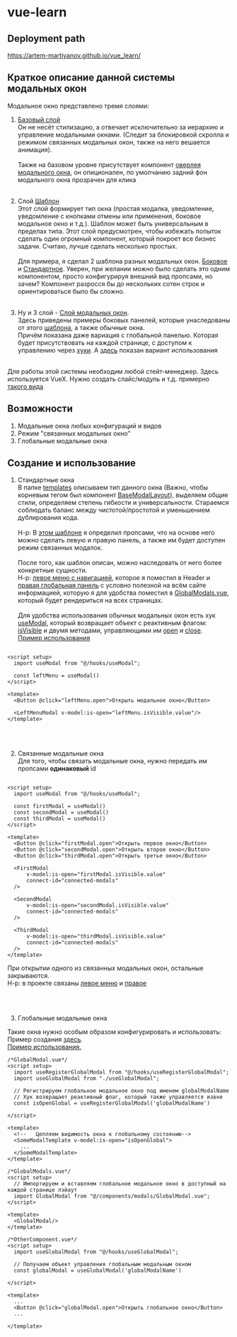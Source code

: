 # vue-learn

## Deployment path

https://artem-martiyanov.github.io/vue_learn/

## Краткое описание данной системы модальных окон

Модальное окно представлено тремя слоями:

1. [Базовый слой](https://github.com/Artem-Martiyanov/vue_learn/blob/main/src/components/ui/modals/base/BaseModalLayout.vue)
   <br/>
   Он не несёт стилизацию, а отвечает исключительно за иерархию и управление модальными окнами.
   (Следит за блокировкой скролла и режимом связанных модальных окон, также на него вешается анимация).
   <br/>
   <br/>
   Также на базовом уровне присутствует
   компонент [оверлея модального окна](https://github.com/Artem-Martiyanov/vue_learn/blob/main/src/components/ui/modals/base/BaseModalOverlay.vue),
   он опиционален, по умолчанию задний фон модального окна прозрачен для клика
   <br/>
   <br/>


2. Слой [Шаблон](https://github.com/Artem-Martiyanov/vue_learn/tree/main/src/components/ui/modals/templates)
   <br/>
   Этот слой формирует тип окна (простая модалка, уведомление, уведомление с кнопками отмены или применения, боковое
   модальное окно и т.д.).
   Шаблон может быть универсальным в пределах типа. Этот слой предусмотрен, чтобы избежать попыток сделать один огромный
   компонент,
   который покроет все бизнес задачи. Считаю, лучше сделать несколько простых.
   <br/>
   <br/>
   Для примера, я сделал 2 шаблона разных модальных
   окон. [Боковое](https://github.com/Artem-Martiyanov/vue_learn/blob/main/src/components/ui/modals/templates/SideModalTemplate.vue)
   и [Стандартное](https://github.com/Artem-Martiyanov/vue_learn/blob/main/src/components/ui/modals/templates/SimpleModalTemplate.vue).
   Уверен, при желании можно было сделать это одним компонентом, просто конфигурируя внешний вид пропсами, но зачем?
   Компонент разросся
   бы до нескольких сотен строк и ориентироваться было бы сложно.
   <br/>
   <br/>


3. Ну и 3
   слой - [Слой модальных окон](https://github.com/Artem-Martiyanov/vue_learn/tree/main/src/components/ui/modals).
   <br/>
   Здесь приведены примеры боковых панелей, которые унаследованы от
   этого [шаблона](https://github.com/Artem-Martiyanov/vue_learn/blob/main/src/components/ui/modals/templates/SideModalTemplate.vue),
   а также обычные окна.
   <br/>
   Причём показана даже вариация с глобальной панелью. Которая будет присутствовать на каждой странице, с доступом к
   управлению через [хуки](https://github.com/Artem-Martiyanov/vue_learn/blob/main/src/hooks/useGlobalModal.ts).
   А [здесь](https://github.com/Artem-Martiyanov/vue_learn/blob/main/src/pages/HomePage.vue) показан вариант
   использования
   <br/>
   <br/>

Для работы этой системы необходим любой стейт-менеджер. Здесь используется VueX.
Нужно создать слайс/модуль и т.д. примерно [такого вида](https://github.com/Artem-Martiyanov/vue_learn/blob/main/src/store/modules/ModalLayer.ts)



## Возможности

1. Модальные окна любых конфигураций и видов
2. Режим "связанных модальных окно"
3. Глобальные модальные окна

## Создание и использование

1. Стандартные окна
   <br>
   В папке [templates](https://github.com/Artem-Martiyanov/vue_learn/tree/main/src/components/ui/modals/templates)
   описываем тип данного окна (Важно, чтобы корневым тегом был
   компонент [BaseModalLayout](https://github.com/Artem-Martiyanov/vue_learn/blob/main/src/components/ui/modals/base/BaseModalLayout.vue)),
   выделяем общие стили, определяем степень гибкости и универсальности. Стараемся соблюдать баланс между
   чистотой/простотой и уменьшением дублирования кода.
   <br>
   <br>
   Н-р:
   В [этом шаблоне](https://github.com/Artem-Martiyanov/vue_learn/blob/main/src/components/ui/modals/templates/SideModalTemplate.vue)
   я определил пропсами, что на основе него можно сделать левую и правую панель, а также им будет доступен режим
   связанных модалок.
   <br>
   <br>
   После того, как шаблон описан, можно наследовать от него более конкретные сущности.
   <br>
   Н-р: [левое меню с навигацией](https://github.com/Artem-Martiyanov/vue_learn/blob/main/src/components/ui/modals/LeftMenuModal.vue),
   которое я поместил в Header
   и [правая глобальная панель](https://github.com/Artem-Martiyanov/vue_learn/blob/main/src/components/ui/modals/GlobalRightSideModal.vue)
   с условно полезной на всём сайте информацией, которую я для удобства поместил
   в [GlobalModals.vue](https://github.com/Artem-Martiyanov/vue_learn/blob/main/src/layouts/GlobalModals.vue), который
   будет рендериться на всех страницах.
   <br>
   <br>
   Для удобства использования обычных модальных окон есть
   хук [useModal](https://github.com/Artem-Martiyanov/vue_learn/blob/main/src/hooks/useModal.ts),
   который возвращает объект с реактивным
   флагом: [isVisible](https://github.com/Artem-Martiyanov/vue_learn/blob/main/src/hooks/useModal.ts#L16)
   и двумя методами, управляющими
   им [open](https://github.com/Artem-Martiyanov/vue_learn/blob/main/src/hooks/useModal.ts#L17)
   и [close](https://github.com/Artem-Martiyanov/vue_learn/blob/main/src/hooks/useModal.ts#L21).
   <br>
   [Пример использования](https://github.com/Artem-Martiyanov/vue_learn/blob/main/src/components/blocks/Header.vue#L11)

```vue

<script setup>
  import useModal from "@/hooks/useModal";

  const leftMenu = useModal()
</script>

<template>
  <Button @click="leftMenu.open">Открыть модальное окно</Button>

  <LeftMenuModal v-model:is-open="leftMenu.isVisible.value"/>
</template>
   ```

<br>
<br>

2. Связанные модальные окна
   <br>
   Для того, чтобы связать модальные окна, нужно передать им пропсами **одинаковый** id

```vue

<script setup>
  import useModal from "@/hooks/useModal";

  const firstModal = useModal()
  const secondModal = useModal()
  const thirdModal = useModal()
</script>

<template>
  <Button @click="firstModal.open">Открыть первое окно</Button>
  <Button @click="secondModal.open">Открыть второе окно</Button>
  <Button @click="thirdModal.open">Открыть третье окно</Button>

  <FirstModal
      v-model:is-open="firstModal.isVisible.value"
      connect-id="connected-modals"
  />

  <SecondModal
      v-model:is-open="secondModal.isVisible.value"
      connect-id="connected-modals"
  />

  <ThirdModal
      v-model:is-open="thirdModal.isVisible.value"
      connect-id="connected-modals"
  />
</template>
   ```

При открытии одного из связанных модальных окон, остальные закрываются.
<br/>
Н-р: в проекте
связаны [левое меню](https://github.com/Artem-Martiyanov/vue_learn/blob/main/src/components/blocks/Header.vue#L30) и
[правое](https://github.com/Artem-Martiyanov/vue_learn/blob/main/src/layouts/GlobalModals.vue#L6)

<br>
<br>

3. Глобальные модальные окна

Такие окна нужно особым образом конфигурировать и использовать:
Пример
создания [здесь](https://github.com/Artem-Martiyanov/vue_learn/blob/main/src/components/ui/modals/GlobalRightSideModal.vue#L12).
<br>
[Пример использования.](https://github.com/Artem-Martiyanov/vue_learn/blob/main/src/components/ui/modals/LeftMenuModal.vue#L16)

```vue
/*GlobalModal.vue*/
<script setup>
  import useRegisterGlobalModal from "@/hooks/useRegisterGlobalModal";
  import useGlobalModal from "./useGlobalModal";

  // Регистрируем глобальное модальное окно под именем globalModalName
  // Хук возвращает реактивный флаг, который также управляется извне
  const isOpenGlobal = useRegisterGlobalModal('globalModalName')
   
</script>

<template>
  <!--   Цепляем видимость окна к глобальному состоянию-->
  <SomeModalTemplate v-model:is-open="isOpenGlobal">
    ...
  </SomeModalTemplate>
</template>
   ```

```vue
/*GlobalModals.vue*/
<script setup>
  // Импортируем и вставляем глобальное модальное окно в доступный на каждой странице лэйаут
  import GlobalModal from "@/components/modals/GlobalModal.vue";
</script>

<template>
  <GlobalModal/>
</template>
   ```

```vue
/*OtherComponent.vue*/
<script setup>
  import useGlobalModal from "@/hooks/useGlobalModal";

  // Получаем объект управления глобальным модальным окном
  const globalModal = useGlobalModal('globalModalName')

</script>

<template>
  ...
  <Button @click="globalModal.open">Открыть глобальное окно</Button>
  ...

</template>
   ```
